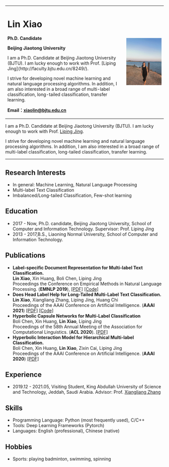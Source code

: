 <div>
<table border="0">
  <tr>
    <td width="75%">
      <h1>Lin Xiao</h1>
      <p><b></b></p>
      <p><b>Ph.D. Candidate  </b></p>
      <p><b> Beijing Jiaotong University </b></p>
      I am a Ph.D. Candidate at Beijing Jiaotong University (BJTU). I am lucky enough to work with Prof. [Liping Jing](http://faculty.bjtu.edu.cn/8249/). 

I strive for developing novel machine learning and natural language processing algorithms. In addition, I am also interested in a broad range of multi-label classification, long-tailed classification, transfer learning.
      <p><b>Email：xiaolin@bjtu.edu.cn</b></p>
    </td>
    <td width="25%">
      <img src="/xiaolin.jpg" width="100%">
    </td>
  </tr>
</table>
</div>
<!-- 
--- -->

I am a Ph.D. Candidate at Beijing Jiaotong University (BJTU). I am lucky enough to work with Prof. [Liping Jing](http://faculty.bjtu.edu.cn/8249/). 

I strive for developing novel machine learning and natural language processing algorithms. In addition, I am also interested in a broad range of multi-label classification, long-tailed classification, transfer learning.

<!-- ---
 -->
***
## Research Interests
- In general: Machine Learning, Natural Language Processing
- Multi-label Text Classification
- Imbalanced/Long-tailed Classification, Few-shot learning

## Education
- 2017 - Now, Ph.D. candidate, Beijing Jiaotong University, School of Computer and Information Technology. Supervisor: Prof. Liping Jing
- 2013 - 2017,B.S., Liaoning Normal University, School of Computer and Information Technology.


## Publications

- **Label-specific Document Representation for Multi-label Text Classification.**
  <br>
  **Lin Xiao**, Xin Huang, Boli Chen, Liping Jing
  <br>
  Proceedings the Conference on Empirical Methods in Natural Language Processing. (**EMNLP 2019**), 
  [[PDF]](https://aclanthology.org/D19-1044/)  [[Code]](https://github.com/EMNLP2019LSAN/LSAN/)
- **Does Head Label Help for Long-Tailed Multi-Label Text Classification.**
  <br>
  **Lin Xiao**, Xiangliang Zhang, Liping Jing, Huang Chi
  <br>
  Proceedings of the AAAI Conference on Artificial Intelligence. (**AAAI 2021**)
  [[PDF]](https://arxiv.org/abs/2101.09704)  [[Code]](https://github.com/xiaolin1207/HTTN-master)
- **Hyperbolic Capsule Networks for Multi-Label Classification**
  <br>
  Boli Chen, Xin Huang, **Lin Xiao**, Liping Jing
  <br>
  Proceedings of the 58th Annual Meeting of the Association for Computational Linguistics. (**ACL 2020**).
  [[PDF]](https://aclanthology.org/2020.acl-main.283/)
- **Hyperbolic Interaction Model for Hierarchical Multi-label Classification.**
  <br>
  Boli Chen, Xin Huang, **Lin Xiao**, Zixin Cai, Liping Jing
  <br>
   Proceedings of the AAAI Conference on Artificial Intelligence. (**AAAI 2020**)
  [[PDF]](https://arxiv.org/abs/1905.10802)

## Experience
- 2019.12 - 2021.05, Visiting Student, King Abdullah University of Science and Technology, Jeddah, Saudi Arabia. Advisor: Prof. [Xiangliang Zhang](https://mine.kaust.edu.sa/Pages/ZhangX.aspx)
  
## Skills
- Programming Language: Python (most frequently used), C/C++
- Tools: Deep Learning Frameworks (Pytorch)
- Languages: English (professional), Chinese (native)

## Hobbies
- Sports: playing badminton, swimming, spinning
